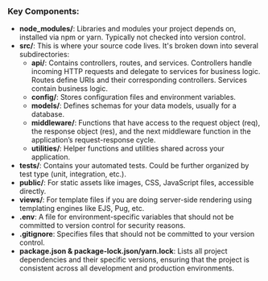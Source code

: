 
### Key Components:

-   **node_modules/**: Libraries and modules your project depends on, installed via npm or yarn. Typically not checked into version control.
-   **src/**: This is where your source code lives. It's broken down into several subdirectories:
    -   **api/**: Contains controllers, routes, and services. Controllers handle incoming HTTP requests and delegate to services for business logic. Routes define URIs and their corresponding controllers. Services contain business logic.
    -   **config/**: Stores configuration files and environment variables.
    -   **models/**: Defines schemas for your data models, usually for a database.
    -   **middleware/**: Functions that have access to the request object (req), the response object (res), and the next middleware function in the application’s request-response cycle.
    -   **utilities/**: Helper functions and utilities shared across your application.
-   **tests/**: Contains your automated tests. Could be further organized by test type (unit, integration, etc.).
-   **public/**: For static assets like images, CSS, JavaScript files, accessible directly.
-   **views/**: For template files if you are doing server-side rendering using templating engines like EJS, Pug, etc.
-   **.env**: A file for environment-specific variables that should not be committed to version control for security reasons.
-   **.gitignore**: Specifies files that should not be committed to your version control.
-   **package.json & package-lock.json/yarn.lock**: Lists all project dependencies and their specific versions, ensuring that the project is consistent across all development and production environments.
